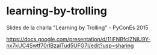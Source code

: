 # learning-by-trolling
Slides de la charla "Learning by Trolling" - PyConEs 2015

https://docs.google.com/presentation/d/11iFNBfclZNiU9Y-nx7kUC4Swtf70rIBzaITud5UFG7I/edit?usp=sharing
